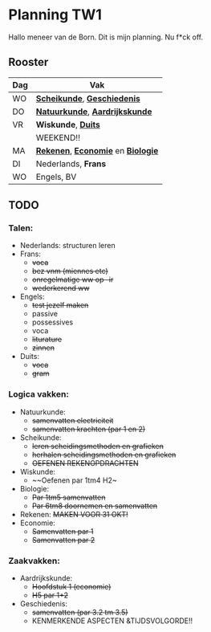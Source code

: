 # Planning TW1

Hallo meneer van de Born. Dit is mijn planning. Nu f\*ck off.

## Rooster

| Dag | Vak                                                                          |
| --- | ---------------------------------------------------------------------------- |
| WO  | **[Scheikunde](Scheikunde)**, **[Geschiedenis](Geschiedenis)**               |
| DO  | **[Natuurkunde](Natuurkunde)**, **[Aardrijkskunde](Aardrijkskunde)**         |
| VR  | **Wiskunde**, **[Duits](Duits)**                                             |
|     | WEEKEND!!                                                                    |
| MA  | **[Rekenen](Rekenen)**, **[Economie](Economie)** en **[Biologie](Biologie)** |
| DI  | Nederlands, **Frans**                                                        |
| WO  | Engels, BV                                                                   |

## TODO

### Talen:

- Nederlands: structuren leren
- Frans:
  - ~~voca~~
  - ~~bez vnm (miennes etc)~~
  - ~~onregelmatige ww op -ir~~
  - ~~wederkerend ww~~
- Engels:
  - ~~test jezelf maken~~
  - passive
  - possessives
  - voca
  - ~~liturature~~
  - ~~zinnen~~
- Duits:
  - ~~voca~~
  - ~~gram~~

### Logica vakken:

- Natuurkunde:
  - ~~samenvatten electriciteit~~
  - ~~samenvatten krachten (par 1 en 2)~~
- Scheikunde:
  - ~~leren scheidingsmethoden en grafieken~~
  - ~~herhalen scheidingsmethoden en grafieken~~
  - ~~OEFENEN REKENOPDRACHTEN~~
- Wiskunde:
  - ~~Oefenen par 1tm4 H2~
- Biologie:
  - ~~Par 1tm5 samenvatten~~
  - ~~Par 6tm8 doornemen en samenvatten~~
- Rekenen: ~~MAKEN VOOR 31 OKT!~~
- Economie:
  - ~~Samenvatten par 1~~
  - ~~Samenvatten par 2~~

### Zaakvakken:

- Aardrijkskunde:
  - ~~Hoofdstuk 1 (economie)~~
  - ~~H5 par 1+2~~
- Geschiedenis:
  - ~~samenvatten (par 3.2 tm 3.5)~~
  - KENMERKENDE ASPECTEN &TIJDSVOLGORDE!!
